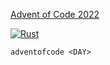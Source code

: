 [Advent of Code 2022](https://adventofcode.com/2022)

[![Rust](https://github.com/bensherriff/advent-of-code/actions/workflows/rust.yml/badge.svg)](https://github.com/bensherriff/advent-of-code/actions/workflows/rust.yml)

`adventofcode <DAY>`
